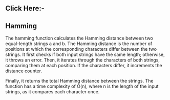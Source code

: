 ## Click Here:-

## Hamming
The hamming function calculates the Hamming distance between two equal-length strings a and b. The Hamming distance is the number of positions at which the corresponding characters differ between the two strings. It first checks if both input strings have the same length; otherwise, it throws an error. Then, it iterates through the characters of both strings, comparing them at each position. If the characters differ, it increments the distance counter.

Finally, it returns the total Hamming distance between the strings. The function has a time complexity of O(n), where n is the length of the input strings, as it compares each character once.